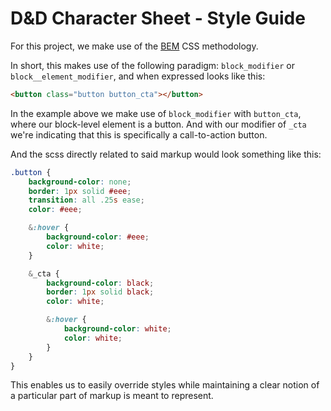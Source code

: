 # D&D Character Sheet - Style Guide
For this project, we make use of the [BEM](https://en.bem.info/) CSS methodology.

In short, this makes use of the following paradigm: `block_modifier` or `block__element_modifier`, and when expressed looks like this:
```html
<button class="button button_cta"></button>
```
In the example above we make use of `block_modifier` with `button_cta`, where our block-level element is a button. And with our modifier of `_cta` we're indicating that this is specifically a call-to-action button.

And the scss directly related to said markup would look something like this:
```scss
.button {
    background-color: none;
    border: 1px solid #eee;
    transition: all .25s ease;
    color: #eee;

    &:hover {
        background-color: #eee;
        color: white;
    }

    &_cta {
        background-color: black;
        border: 1px solid black;
        color: white;

        &:hover {
            background-color: white;
            color: white;
        }
    }
}
```

This enables us to easily override styles while maintaining a clear notion of a particular part of markup is meant to represent.